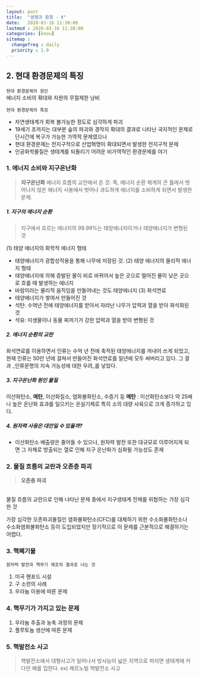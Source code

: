 ```yaml
---
layout: post
title:  "생명과 환경 - Ⅱ"
date:   2020-03-16 11:38:00 
lastmod : 2020-03-16 11:38:00
categories: [knou]
sitemap :
  changefreq : daily
  priority : 1.0
---
```


## 2. 현대 환경문제의 특징


`현대 환경문제의 원인`
<br>
에너지 소비의 확대와 자원의 무절제한 낭비

`현대 환경문제의 특징`
+ 자연생태계가 회복 불가능한 정도로 심각하게 파괴
+ 19세기 초까지는 대부분 숲의 파괴와 경작지 확대의 결과로 나타난 국지적인 문제로 단시간에 복구가 가능한 가역적 문제였으나
+ 현대 환경문제는 전지구적으로 산업혁명이 확대되면서 발생한 전지구적 문제
+ 인공화학물질은 생태계를 되돌리기 어려운 비가역적인 환경문제를 야기



### 1. 에너지 소비와 지구온난화

> **지구온난화**
에너지 흐름의 교란에서 온 것.
즉, 에너지 순환 체계의 큰 틀에서 벗어나지 않은 에너지 사용에서 벗어나 과도하게 에너지를 소비하게 되면서 발생한 문제.

##### 1. 지구의 에너지 순환

> 지구에서 흐르는 에너지의 99.99%는 태양에너지이거나 태양에너지가 변형된 것

(1) 태양 에너지의 화학적 에너지 형태
+ 태양에너지가 광합성작용을 통해 나무에 저장된 것.
(2) 태양 에너지의 물리적 에너지 형태
+ 태양에너지에 의해 증발된 물이 비로 바뀌어서 높은 곳으로 떨어진 물이 낮은 곳으로 흐를 때 발생하는 에너지
+ 바람이라는 물리적 움직임을 만들어내는 것도 태양에너지
(3) 화석연료
+ 태양에너지가 쌓여서 만들어진 것
+ 석탄: 수억년 전에 태양에너지를 받아서 자라난 나무가 압력과 열을 받아 화석화된 것
+ 석유: 미생물이나 동물 찌꺼기가 강한 압력과 열을 받아 변형된 것

##### 2. 에너지 순환의 교란
화석연료를 이용하면서 인류는 수억 년 전에 축적된 태양에너지를 꺼내어 쓰게 되었고, 현재 인류는 50만 년에 걸쳐서 만들어진 화석연료를 일년에 모두 써버리고 있다. 그 결과 _인류문명의 지속 가능성에 대한 우려_를 낳았다.

##### 3. 지구온난화 원인 물질
이산화탄소, __메탄__, 이산화질소, 염화불화탄소, 수증기 등
**메탄** : 이산화탄소보다 약 25배나 높은 온난화 효과를 일으키는 온실기체로 특히 소의 대량 사육으로 크게 증가하고 있다.

##### 4. 원자력 사용은 대안일 수 있을까?
+ 이산화탄소 배출량은 줄어들 수 있으나, 원자력 발전 또한 대규모로 이루어지게 되면 그 자체로 방출되는 열로 인해 지구 온난화가 심화될 가능성도 존재




### 2. 물질 흐름의 교란과 오존층 파괴

> **오존층 파괴**
<br>
물질 흐름의 교란으로 인해 나타난 문제 중에서 지구생태계 전체를 위협하는 가장 심각한 것

가장 심각한 오존파괴물질인 염화불화탄소(CFC)를 대체하기 위한 수소화불화탄소나 수소화염화불화탄소 등이 도입되었지만 장기적으로 이 문제를 근본적으로 해결하기는 어렵다.


### 3. 핵폐기물
`원자력 발전과 핵무기 제조의 결과로 나는 것`

1. 미국 핸포드 시설
2. 구 소련의 사례
3. 우라늄 이용에 따른 문제

### 4. 핵무기가 가지고 있는 문제

1. 우라늄 추출과 농축 과정의 문제
2. 플루토늄 생산에 따른 문제

### 5. 핵발전소 사고
> 핵발전소에서 대형사고가 일어나서 방사능이 넓은 지역으로 퍼지면 생태계에 커다란 해를 입힌다. ex) 체르노빌 핵발전소 사고


